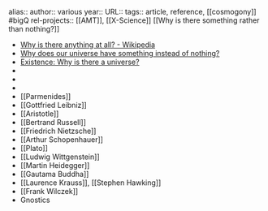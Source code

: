 alias::
author:: various
year::
URL::
tags:: article, reference, [[cosmogony]] #bigQ
rel-projects:: [[AMT]], [[X-Science]]
 [[Why is there something rather than nothing?]]

- [Why is there anything at all? - Wikipedia](https://en.wikipedia.org/wiki/Why_is_there_anything_at_all%3F)
- [Why does our universe have something instead of nothing?](https://www.newscientist.com/article/2454502-why-does-our-universe-have-something-instead-of-nothing/)
- [Existence: Why is there a universe?](https://www.newscientist.com/article/mg21128221-100-existence-why-is-there-a-universe/)
-
-
-
- [[Parmenides]]
- [[Gottfried Leibniz]]
- [[Aristotle]]
- [[Bertrand Russell]]
- [[Friedrich Nietzsche]]
- [[Arthur Schopenhauer]]
- [[Plato]]
- [[Ludwig Wittgenstein]]
- [[Martin Heidegger]]
- [[Gautama Buddha]]
- [[Laurence Krauss]], [[Stephen Hawking]]
- [[Frank Wilczek]]
- Gnostics
